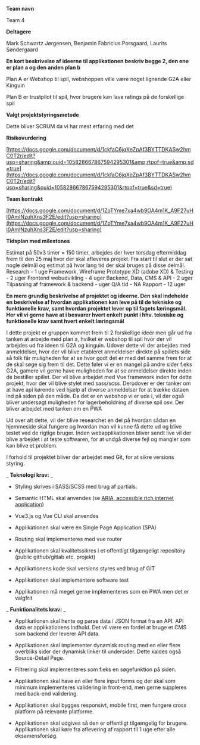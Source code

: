 **Team navn**

Team 4

**Deltagere**

Mark Schwartz Jørgensen, Benjamin Fabricius Porsgaard, Laurits Søndergaard

**En kort beskrivelse af ideerne til applikationen beskriv begge 2, den ene er plan a og den anden plan b**

Plan A er Webshop til spil, webshoppen ville være noget lignende G2A eller Kinguin

Plan B er trustpilot til spil, hvor brugere kan lave ratings på de forskellige spil

**Valgt projektstyringsmetode**

Dette bliver SCRUM da vi har mest erfaring med det

**Risikovurdering**

[https://docs.google.com/document/d/1ckfaC6jqXeZpAf3BYTTDKASw2hmC0T2r/edit?usp=sharing&amp;ouid=105828667867594295301&amp;rtpof=true&amp;sd=true](https://docs.google.com/document/d/1ckfaC6jqXeZpAf3BYTTDKASw2hmC0T2r/edit?usp=sharing&ouid=105828667867594295301&rtpof=true&sd=true)

**Team kontrakt**

[https://docs.google.com/document/d/1ZoTYme7xa4wb9OA4m1K_A9F27uHI0AmlNzuhXns3F2E/edit?usp=sharing](https://docs.google.com/document/d/1ZoTYme7xa4wb9OA4m1K_A9F27uHI0AmlNzuhXns3F2E/edit?usp=sharing)

**Tidsplan med milestones**

Estimat på 50x3 timer = 150 timer, arbejdes der hver torsdag eftermiddag frem til den 25 maj hvor der skal afleveres projekt.
Fra start til slut er der sat nogle delmål og estimat på hvor lang tid der skal bruges på disse delmål.
Research - 1 uge
Framework, Wireframe Prototype XD (adobe XD) &amp; Testing - 2 uger
Frontend webudvikling - 4 uger
Backend, Data, CMS &amp; API - 2 uger
Tilpasning af framework &amp; backend - uger
Q/A tid - NA
Rapport - 12 uger

**En mere grundig beskrivelse af projektet og ideerne. Den skal indeholde en beskrivelse af hvordan applikationen kan leve på til de tekniske og funktionelle krav, samt hvordan projektet lever op til fagets læringsmål. Her vil vi gerne have at i besvarer hvert enkelt punkt i hhv. tekniske og funktionelle krav samt hvert enkelt læringsmål**

I dette projekt er gruppen kommet frem til 2 forskellige ideer men går ud fra tanken at arbejde med plan a, hvilket er webshop til spil hvor der vil arbejdes ud fra ideen til G2A og kinguin. Udover dette vil der arbejdes med anmeldelser, hvor der vil blive etableret anmeldelser direkte på spillets side så folk får muligheden for at se hvor godt det er med det samme frem for at de skal søge sig frem til det.
Dette føler vi er en mangel på andre sider f.eks G2A, gamere vil gerne have muligheden for at se anmeldelser direkte inden de bestiller spillet.
Der vil blive arbejdet med Vue framework inden for dette projekt, hvor der vil blive stylet med sass/scss.
Derudover er der tanker om at have api kørende ved hjælp af diverse anmeldelser for at trække dataen ind på siden på den måde. Da det er en webshop vi er ude i, vil der også bliver undersøgt muligheden for lagerbeholdning af diverse spil osv.
Der bliver arbejdet med tanken om en PWA

Ud over alt dette, vil der blive researchet en del på hvordan sådan en hjemmeside skal fungere og hvordan man vil kunne få dette ud og blive testet ved de rigtige bruger. Inden webapplikationen bliver sendt live vil der blive arbejdet i at teste softwaren, for at undgå diverse fejl og mangler som kan blive et problem.

I forhold til projektet bliver der arbejdet med Git, for at sikre versions styring.

_ **Teknologi krav:** _

-   Styling skrives i SASS/SCSS med brug af partials.

-   Semantic HTML skal anvendes (se [ARIA, accessible rich internet application](https://webaim.org/techniques/aria/))

-   Vue3.js og Vue CLI skal anvendes

-   Applikationen skal være en Single Page Application (SPA)

-   Routing skal implementeres med vue router

-   Applikationen skal kvalitetssikres i et offentligt tilgængeligt repository (public github/gitlab etc. projekt)

-   Applikationens kode skal versions styres ved brug af GIT

-   Applikationen skal implementere software test

-   Applikationen må meget gerne implementeres som en PWA men det er valgfrit

_ **Funktionalitets krav:** _

-   Applikationen skal hente og parse data i JSON format fra en API. API data er applikationens indhold. Det vil være en fordel at bruge et CMS som backend der leverer API data.

-   Applikationen skal implementer dynamisk routing med en eller flere overbliks sider der dynamisk linker til undersider. Dette kaldes også Source-Detail Page.

-   Filtrering skal implementeres som f.eks en søgefunktion på siden.

-   Applikationen skal have en eller flere input forms og der skal som minimum implementeres validering in front-end, men gerne suppleres med back-end validering.

-   Applikationen skal bygges responsivt, mobile first, men fungere cross platform på relevante platforme.

-   Applikationen skal udgives så den er offentligt tilgængelig for brugere. Applikationen skal køre fra aflevering af rapport til 1 uge efter alle eksamensforsøg.
